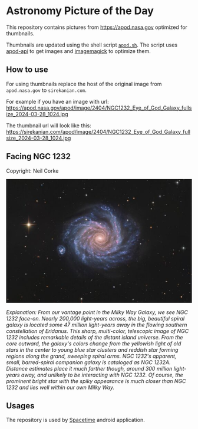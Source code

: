 # Astronomy Picture of the Day

This repository contains pictures from https://apod.nasa.gov optimized for thumbnails.

Thumbnails are updated using the shell script [`apod.sh`](apod.sh). The script
uses [apod-api](https://github.com/nasa/apod-api) to get images and [imagemagick](https://imagemagick.org) to
optimize them.

## How to use

For using thumbnails replace the host of the original image from `apod.nasa.gov` to `sirekanian.com`.

For example if you have an image with url:<br>
https://apod.nasa.gov/apod/image/2404/NGC1232_Eye_of_God_Galaxy_fullsize_2024-03-28_1024.jpg

The thumbnail url will look like this:<br>
https://sirekanian.com/apod/image/2404/NGC1232_Eye_of_God_Galaxy_fullsize_2024-03-28_1024.jpg

## Facing NGC 1232

Copyright: Neil Corke

[![the picture of the day][1]][2]

_Explanation: From our vantage point in the Milky Way Galaxy, we see NGC 1232 face-on. Nearly 200,000 light-years across, the big, beautiful spiral galaxy is located some 47 million light-years away in the flowing southern constellation of Eridanus. This sharp, multi-color, telescopic image of NGC 1232 includes remarkable details of the distant island universe. From the core outward, the galaxy's colors change from the yellowish light of old stars in the center to young blue star clusters and reddish star forming regions along the grand, sweeping spiral arms. NGC 1232's apparent, small, barred-spiral companion galaxy is cataloged as NGC 1232A. Distance estimates place it much farther though, around 300 million light-years away, and unlikely to be interacting with NGC 1232.  Of course, the prominent bright star with the spiky appearance is much closer than NGC 1232 and lies well within our own Milky Way._

## Usages

The repository is used by [Spacetime][3] android application.

[1]: image/2404/NGC1232_Eye_of_God_Galaxy_fullsize_2024-03-28_1024.jpg

[2]: https://apod.nasa.gov/apod/image/2404/NGC1232_Eye_of_God_Galaxy_fullsize_2024-03-28_1024.jpg

[3]: https://github.com/sirekanian/spacetime
